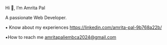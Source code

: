  Hi 👋, I’m Amrita Pal
 
 A passionate Web Developer.
 
  ▪︎ Know about my experiences https://linkedin.com/amrita-pal-9b768a22b/
  
  ▪︎How to reach me amritapaliembca2024@gmail.com
